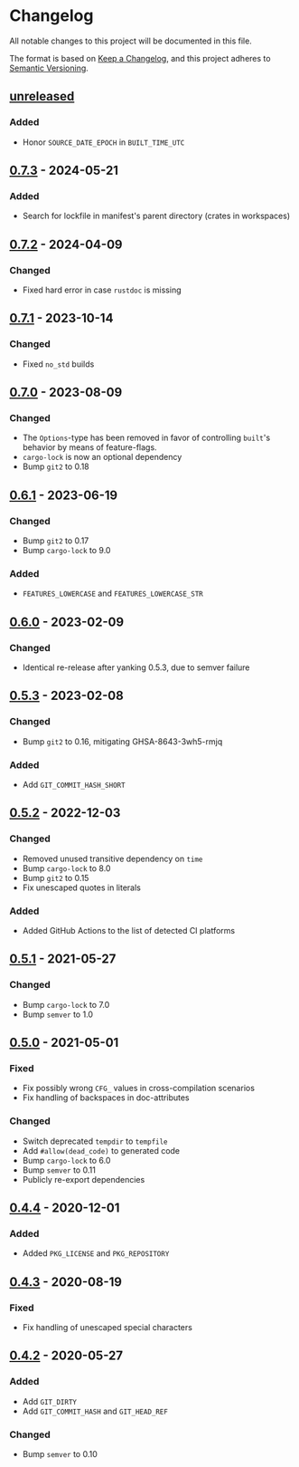 # Changelog

All notable changes to this project will be documented in this file.

The format is based on [Keep a Changelog](https://keepachangelog.com/en/1.0.0/), and this project adheres to [Semantic Versioning](https://semver.org/spec/v2.0.0.html).

## [unreleased]
### Added
- Honor `SOURCE_DATE_EPOCH` in `BUILT_TIME_UTC`

## [0.7.3] - 2024-05-21
### Added
- Search for lockfile in manifest's parent directory (crates in workspaces)

## [0.7.2] - 2024-04-09
### Changed
- Fixed hard error in case `rustdoc` is missing

## [0.7.1] - 2023-10-14
### Changed
- Fixed `no_std` builds

## [0.7.0] - 2023-08-09
### Changed
- The `Options`-type has been removed in favor of controlling `built`'s behavior by means of feature-flags.
- `cargo-lock` is now an optional dependency
- Bump `git2` to 0.18

## [0.6.1] - 2023-06-19
### Changed
- Bump `git2` to 0.17
- Bump `cargo-lock` to 9.0

### Added
- `FEATURES_LOWERCASE` and `FEATURES_LOWERCASE_STR`

## [0.6.0] - 2023-02-09
### Changed
- Identical re-release after yanking 0.5.3, due to semver failure

## [0.5.3] - 2023-02-08
### Changed
- Bump `git2` to 0.16, mitigating GHSA-8643-3wh5-rmjq

### Added
- Add `GIT_COMMIT_HASH_SHORT`

## [0.5.2] - 2022-12-03
### Changed
- Removed unused transitive dependency on `time`
- Bump `cargo-lock` to 8.0
- Bump `git2` to 0.15
- Fix unescaped quotes in literals

### Added
- Added GitHub Actions to the list of detected CI platforms

## [0.5.1] - 2021-05-27
### Changed
- Bump `cargo-lock` to 7.0
- Bump `semver` to 1.0

## [0.5.0] - 2021-05-01
### Fixed
- Fix possibly wrong `CFG_` values in cross-compilation scenarios
- Fix handling of backspaces in doc-attributes

### Changed
- Switch deprecated `tempdir` to `tempfile`
- Add `#allow(dead_code)` to generated code
- Bump `cargo-lock` to 6.0
- Bump `semver` to 0.11
- Publicly re-export dependencies

## [0.4.4] - 2020-12-01
### Added
- Added `PKG_LICENSE` and `PKG_REPOSITORY`

## [0.4.3] - 2020-08-19
### Fixed
- Fix handling of unescaped special characters

## [0.4.2] - 2020-05-27
### Added
- Add `GIT_DIRTY`
- Add `GIT_COMMIT_HASH` and `GIT_HEAD_REF`

### Changed
- Bump `semver` to 0.10

[unreleased]: https://github.com/lukaslueg/built/compare/0.7.3...master
[0.7.3]: https://github.com/lukaslueg/built/compare/0.7.2...0.7.3
[0.7.2]: https://github.com/lukaslueg/built/compare/0.7.1...0.7.2
[0.7.1]: https://github.com/lukaslueg/built/compare/0.7.0...0.7.1
[0.7.0]: https://github.com/lukaslueg/built/compare/0.6.1...0.7.0
[0.6.1]: https://github.com/lukaslueg/built/compare/0.6.0...0.6.1
[0.6.0]: https://github.com/lukaslueg/built/compare/0.5.3...0.6.0
[0.5.3]: https://github.com/lukaslueg/built/compare/0.5.2...0.5.3
[0.5.2]: https://github.com/lukaslueg/built/compare/0.5.1...0.5.2
[0.5.1]: https://github.com/lukaslueg/built/compare/0.5.0...0.5.1
[0.5.0]: https://github.com/lukaslueg/built/compare/0.4.4...0.5.0
[0.4.4]: https://github.com/lukaslueg/built/compare/0.4.3...0.4.4
[0.4.3]: https://github.com/lukaslueg/built/compare/0.4.2...0.4.3
[0.4.2]: https://github.com/lukaslueg/built/compare/0.4.1...0.4.2
